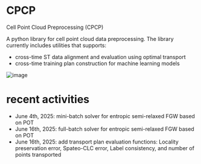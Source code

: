 # CPCP
Cell Point Cloud Preprocessing (CPCP)

A python library for cell point cloud data preprocessing. The library currently includes utilities that supports:
- cross-time ST data alignment and evaluation using optimal transport
- cross-time training plan construction for machine learning models


![image](https://github.com/user-attachments/assets/97929724-d93c-4f66-a924-1a882496ca76)

# recent activities
- June 4th,  2025: mini-batch solver for entropic semi-relaxed FGW based on POT
- June 16th, 2025: full-batch solver for entropic semi-relaxed FGW based on POT
- June 16th, 2025: add transport plan evaluation functions: Locality preservation error, Spateo-CLC error, Label consistency, and number of points transported
